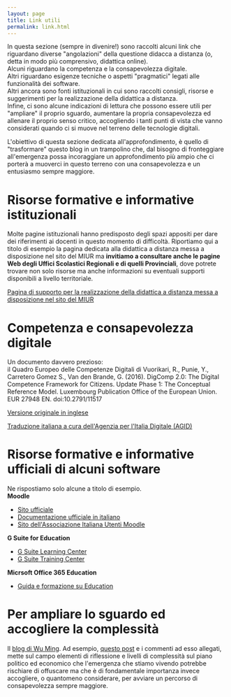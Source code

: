 ```yaml
---
layout: page
title: Link utili
permalink: link.html
---
```


In questa sezione (sempre in divenire!) sono raccolti alcuni link che riguardano diverse "angolazioni" della questione didacca a distanza (o, detta in modo più comprensivo, didattica online). <br>
Alcuni riguardano la competenza e la consapevolezza digitale. <br> Altri riguardano esigenze tecniche o aspetti "pragmatici" legati alle funzionalità dei software.<br>Altri ancora sono fonti istituzionali in cui sono raccolti consigli, risorse e suggerimenti per la realizzazione della didattica a distanza. <br>Infine, ci sono alcune indicazioni di lettura che possono essere utili per "ampliare" il proprio sguardo, aumentare la propria consapevolezza ed allenare il proprio senso critico, accogliendo i tanti punti di vista che vanno considerati quando ci si muove nel terreno delle tecnologie digitali.

L'obiettivo di questa sezione dedicata all'approfondimento, è quello di "trasformare" questo blog in un trampolino che, dal bisogno di fronteggiare all'emergenza possa incoraggiare un approfondimento più ampio che ci porterà a muoverci in questo terreno con una consapevolezza e un entusiasmo sempre maggiore.
<br>

# Risorse formative e informative istituzionali 
Molte pagine istituzionali hanno predisposto degli spazi appositi per dare dei riferimenti ai docenti in questo momento di difficoltà. 
Riportiamo qui a titolo di esempio la pagina dedicata alla didattica a distanza messa a disposizione nel sito del MIUR ma **invitiamo a consultare anche le pagine Web degli Uffici Scolastici Regionali e di quelli Provinciali**, dove potrete trovare non solo risorse ma anche informazioni su eventuali supporti disponibili a livello territoriale.

[Pagina di supporto per la realizzazione della didattica a distanza messa a disposizione nel sito del MIUR](https://www.istruzione.it/coronavirus/didattica-a-distanza.html)


# Competenza e consapevolezza digitale
Un documento davvero prezioso: <br>
il Quadro Europeo delle Competenze Digitali di
Vuorikari, R., Punie, Y., Carretero Gomez S., Van den Brande, G. (2016). DigComp 2.0: The Digital
Competence Framework for Citizens. Update Phase 1: The Conceptual Reference Model. Luxembourg Publication
Office of the European Union. EUR 27948 EN. doi:10.2791/11517

[Versione originale in inglese](https://ec.europa.eu/jrc/en/digcomp/digital-competence-framework)

[Traduzione italiana a cura dell'Agenzia per l'Italia Digitale (AGID)](https://competenze-digitali-docs.readthedocs.io/it/latest/doc/competenze_di_base/Intro_Modello_Europeo_DigComp_2_1.html)  


# Risorse formative e informative ufficiali di alcuni software
Ne rispostiamo solo alcune a titolo di esempio. <br>
**Moodle**
* [Sito ufficiale](https://moodle.org/?lang=it)
* [Documentazione ufficiale in italiano](https://docs.moodle.org/35/it/Pagina_principale)
* [Sito dell'Associazione Italiana Utenti Moodle](https://www.aium.it/)

**G Suite for Education**
* [G Suite Learning Center](https://support.google.com/a/users/?hl=it#topic=9296556)
* [G Suite Training Center](https://teachercenter.withgoogle.com/training)

**Micrsoft Office 365 Education**
* [Guida e formazione su Education](https://support.office.com/it-it/education)


# Per ampliare lo sguardo ed accogliere la complessità
Il [blog di Wu Ming](https://www.wumingfoundation.com/giap/). Ad esempio, [questo post](https://www.wumingfoundation.com/giap/2020/03/degoogling/) e i commenti ad esso allegati, mette sul campo elementi di riflessione e livelli di complessità sul piano politico ed economico che l'emergenza che stiamo vivendo potrebbe rischiare di offuscare ma che è di fondamentale importanza invece accogliere, o quantomeno considerare, per avviare un percorso di consapevolezza sempre maggiore. 

